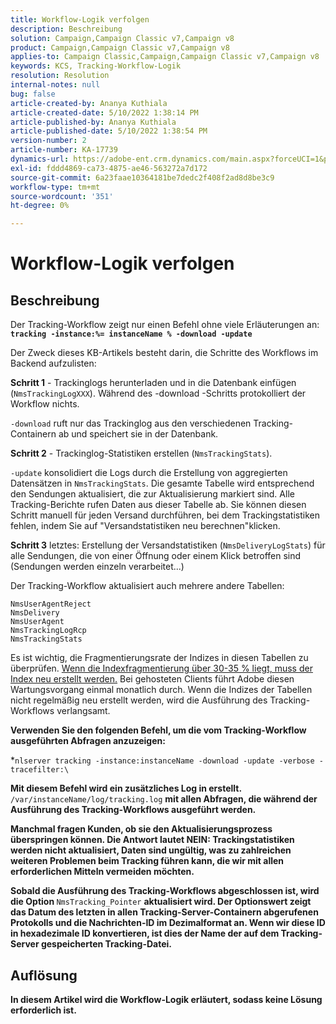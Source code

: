 ```yaml
---
title: Workflow-Logik verfolgen
description: Beschreibung
solution: Campaign,Campaign Classic v7,Campaign v8
product: Campaign,Campaign Classic v7,Campaign v8
applies-to: Campaign Classic,Campaign,Campaign Classic v7,Campaign v8
keywords: KCS, Tracking-Workflow-Logik
resolution: Resolution
internal-notes: null
bug: false
article-created-by: Ananya Kuthiala
article-created-date: 5/10/2022 1:38:14 PM
article-published-by: Ananya Kuthiala
article-published-date: 5/10/2022 1:38:54 PM
version-number: 2
article-number: KA-17739
dynamics-url: https://adobe-ent.crm.dynamics.com/main.aspx?forceUCI=1&pagetype=entityrecord&etn=knowledgearticle&id=b1655370-66d0-ec11-a7b5-0022480a8e40
exl-id: fddd4869-ca73-4875-ae46-563272a7d172
source-git-commit: 6a23faae10364181be7dedc2f408f2ad8d8be3c9
workflow-type: tm+mt
source-wordcount: '351'
ht-degree: 0%

---
```


# Workflow-Logik verfolgen

## Beschreibung


Der Tracking-Workflow zeigt nur einen Befehl ohne viele Erläuterungen an: <b>`tracking -instance:%= instanceName % -download -update`</b>



Der Zweck dieses KB-Artikels besteht darin, die Schritte des Workflows im Backend aufzulisten:

<b>Schritt 1</b> - Trackinglogs herunterladen und in die Datenbank einfügen (`NmsTrackingLogXXX`). Während des -download -Schritts protokolliert der Workflow nichts.

`-download` ruft nur das Trackinglog aus den verschiedenen Tracking-Containern ab und speichert sie in der Datenbank.

<b>Schritt 2</b> - Trackinglog-Statistiken erstellen (`NmsTrackingStats`).

`-update` konsolidiert die Logs durch die Erstellung von aggregierten Datensätzen in `NmsTrackingStats`. Die gesamte Tabelle wird entsprechend den Sendungen aktualisiert, die zur Aktualisierung markiert sind. Alle Tracking-Berichte rufen Daten aus dieser Tabelle ab. Sie können diesen Schritt manuell für jeden Versand durchführen, bei dem Trackingstatistiken fehlen, indem Sie auf &quot;Versandstatistiken neu berechnen&quot;klicken.

<b>Schritt 3</b> letztes: Erstellung der Versandstatistiken (`NmsDeliveryLogStats`) für alle Sendungen, die von einer Öffnung oder einem Klick betroffen sind (Sendungen werden einzeln verarbeitet...)

Der Tracking-Workflow aktualisiert auch mehrere andere Tabellen:

```
NmsUserAgentReject 
NmsDelivery 
NmsUserAgent 
NmsTrackingLogRcp 
NmsTrackingStats
```

Es ist wichtig, die Fragmentierungsrate der Indizes in diesen Tabellen zu überprüfen. <u>Wenn die Indexfragmentierung über 30-35 % liegt, muss der Index neu erstellt werden.</u> Bei gehosteten Clients führt Adobe diesen Wartungsvorgang einmal monatlich durch. Wenn die Indizes der Tabellen nicht regelmäßig neu erstellt werden, wird die Ausführung des Tracking-Workflows verlangsamt.

<b>Verwenden Sie den folgenden Befehl, um die vom Tracking-Workflow ausgeführten Abfragen anzuzeigen:</b>

*`nlserver tracking -instance:instanceName -download -update -verbose -tracefilter:\`<b>

Mit diesem Befehl wird ein zusätzliches Log in erstellt. </b>`/var/instanceName/log/tracking.log` <b>mit allen Abfragen, die während der Ausführung des Tracking-Workflows ausgeführt werden.

Manchmal fragen Kunden, ob sie den Aktualisierungsprozess überspringen können. Die Antwort lautet NEIN: Trackingstatistiken werden nicht aktualisiert, Daten sind ungültig, was zu zahlreichen weiteren Problemen beim Tracking führen kann, die wir mit allen erforderlichen Mitteln vermeiden möchten.

Sobald die Ausführung des Tracking-Workflows abgeschlossen ist, wird die Option </b>`NmsTracking_Pointer` <b>aktualisiert wird. Der Optionswert zeigt das Datum des letzten in allen Tracking-Server-Containern abgerufenen Protokolls und die Nachrichten-ID im Dezimalformat an. Wenn wir diese ID in hexadezimale ID konvertieren, ist dies der Name der auf dem Tracking-Server gespeicherten Tracking-Datei.


## Auflösung


In diesem Artikel wird die Workflow-Logik erläutert, sodass keine Lösung erforderlich ist.
